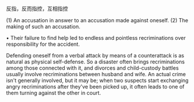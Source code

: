 反指，反而指控，互相指控

  (1)  An  accusation  in  answer  to  an  accusation  made  against oneself. (2) The making of such an accusation. 

•  Their  failure  to  find  help  led  to  endless  and  pointless  recriminations  over responsibility  for  the accident. 

Defending  oneself  from  a  verbal  attack  by  means  of  a  counterattack  is  as  natural  as  physical  self-defense. So a disaster often brings recriminations among those connected with it, and divorces and child-custody battles usually involve recriminations between husband and wife. An actual crime isn't
generally  involved,  but  it  may  be;  when  two  suspects  start  exchanging  angry  recriminations  after they've been picked up, it often leads to one of them turning against the other in court.
